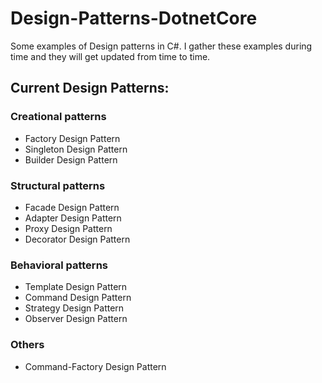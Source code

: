 # Design-Patterns-DotnetCore

Some examples of Design patterns in C#. I gather these examples during time and they will get updated from time to time.


## Current Design Patterns:

### Creational patterns
- Factory Design Pattern
- Singleton Design Pattern
- Builder Design Pattern

### Structural patterns
- Facade Design Pattern
- Adapter Design Pattern
- Proxy Design Pattern
- Decorator Design Pattern

### Behavioral patterns
- Template Design Pattern
- Command Design Pattern
- Strategy Design Pattern
- Observer Design Pattern

### Others
- Command-Factory Design Pattern
